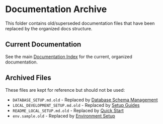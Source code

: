 # Documentation Archive

This folder contains old/superseded documentation files that have been replaced by the organized docs structure.

## Current Documentation

See the main [Documentation Index](../README.md) for the current, organized documentation.

## Archived Files

These files are kept for reference but should not be used:
- `DATABASE_SETUP.md.old` - Replaced by [Database Schema Management](../DATABASE_SCHEMA_MANAGEMENT.md)
- `LOCAL_DEVELOPMENT_SETUP.md.old` - Replaced by [Setup Guides](../SETUP_QUICK_START.md)
- `README_LOCAL_SETUP.md.old` - Replaced by [Quick Start](../SETUP_QUICK_START.md)
- `env.sample.old` - Replaced by [Environment Setup](../SETUP_ENVIRONMENT.md)
